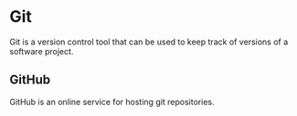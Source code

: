 # Git

 Git is a version control tool that can be used to keep track of versions of a software project.

## GitHub

GitHub is an online service for hosting git repositories.
